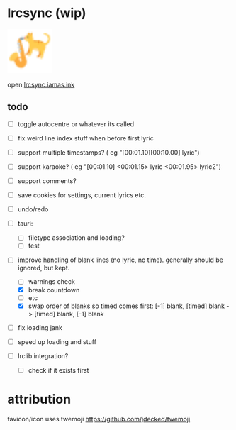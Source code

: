 # lrcsync (wip)
<img href="https://lrcsync.iamas.ink" title="temporary?? favicon :3" src="./static/favicon.svg" alt="cat playing saxophone logo" width="100"/>  
  
open [lrcsync.iamas.ink](https://lrcsync.iamas.ink)


## todo
- [ ] toggle autocentre or whatever its called
- [ ] fix weird line index stuff when before first lyric

- [ ] support multiple timestamps?  ( eg "[00:01.10][00:10.00] lyric")
- [ ] support karaoke?  ( eg "[00:01.10] <00:01.15> lyric <00:01.95> lyric2")
- [ ] support comments?

- [ ] save cookies for settings, current lyrics etc.

- [ ] undo/redo

- [ ] tauri:
  - [ ] filetype association and loading?
  - [ ] test

 - [ ] improve handling of blank lines (no lyric, no time). generally should be ignored, but kept.
   - [ ] warnings check
   - [x] break countdown
   - [ ] etc
   - [x] swap order of blanks so timed comes first: [-1] blank, [timed] blank -> [timed] blank, [-1] blank 
 
  - [ ] fix loading jank
  - [ ] speed up loading and stuff


  - [ ] lrclib integration?
    - [ ] check if it exists first








# attribution
favicon/icon uses twemoji
https://github.com/jdecked/twemoji